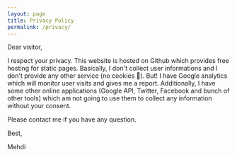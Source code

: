 ```yaml
---
layout: page
title: Privacy Policy
permalink: /privacy/
---
```


Dear visitor,

I respect your privacy. This website is hosted on Github which provides free hosting for static pages. Basically, I don't collect user informations and I don't provide any other service (no cookies 🍪). But! I have Google analytics which will monitor user visits and gives me a report. Additionally, I have some other online applications (Google API, Twitter, Facebook and bunch of other tools) which am not going to use them to collect any information without your consent.

Please contact me if you have any question.

Best,

Mehdi
